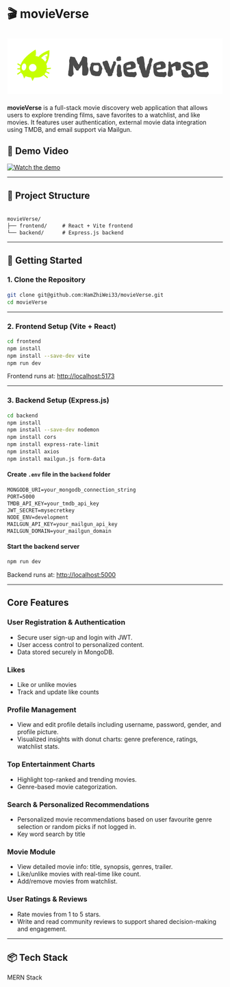 # 🎬 movieVerse 
## ![App Preview](frontend/public/logo_black.png)

**movieVerse** is a full-stack movie discovery web application that allows users to explore trending films, save favorites to a watchlist, and like movies. It features user authentication, external movie data integration using TMDB, and email support via Mailgun.

## 🎥 Demo Video

[![Watch the demo](https:\/\/i.vimeocdn.com\/video\/2029813845-1123c05ecc37d636281140af1211cd79895ae091f3ef1251056d82d4973b2739-d_295x166)](https://vimeo.com/1095895751)

---

## 📁 Project Structure

```

movieVerse/
├── frontend/     # React + Vite frontend
└── backend/      # Express.js backend

````

---

## 🚀 Getting Started

### 1. Clone the Repository

```bash
git clone git@github.com:HamZhiWei33/movieVerse.git
cd movieVerse
````

---

### 2. Frontend Setup (Vite + React)

```bash
cd frontend
npm install
npm install --save-dev vite
npm run dev
```

Frontend runs at: [http://localhost:5173](http://localhost:5173)

---

### 3. Backend Setup (Express.js)

```bash
cd backend
npm install
npm install --save-dev nodemon
npm install cors
npm install express-rate-limit
npm install axios
npm install mailgun.js form-data
```

#### Create `.env` file in the `backend` folder

```env
MONGODB_URI=your_mongodb_connection_string
PORT=5000
TMDB_API_KEY=your_tmdb_api_key
JWT_SECRET=mysecretkey
NODE_ENV=development
MAILGUN_API_KEY=your_mailgun_api_key
MAILGUN_DOMAIN=your_mailgun_domain
```

#### Start the backend server

```bash
npm run dev
```

Backend runs at: [http://localhost:5000](http://localhost:5000)

---

## Core Features

### User Registration & Authentication

* Secure user sign-up and login with JWT.
* User access control to personalized content.
* Data stored securely in MongoDB.

### Likes

* Like or unlike movies
* Track and update like counts

### Profile Management

* View and edit profile details including username, password, gender, and profile picture.
* Visualized insights with donut charts: genre preference, ratings, watchlist stats.

### Top Entertainment Charts

* Highlight top-ranked and trending movies.
* Genre-based movie categorization.

### Search & Personalized Recommendations

* Personalized movie recommendations based on user favourite genre selection or random picks if not logged in.
* Key word search by title

### Movie Module

* View detailed movie info: title, synopsis, genres, trailer.
* Like/unlike movies with real-time like count.
* Add/remove movies from watchlist.

### User Ratings & Reviews

* Rate movies from 1 to 5 stars.
* Write and read community reviews to support shared decision-making and engagement.


---

## 📦 Tech Stack

MERN Stack
